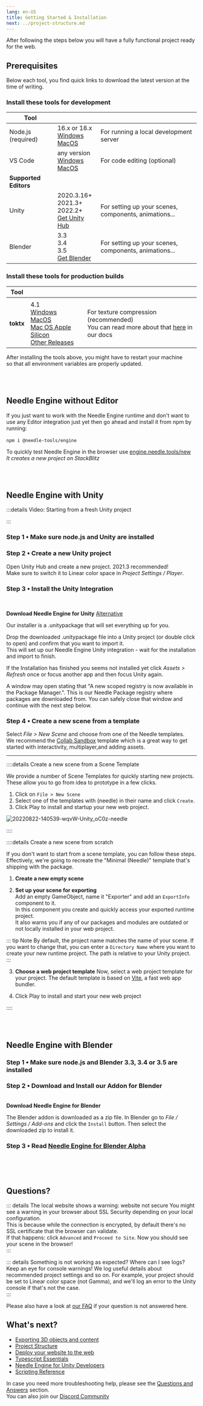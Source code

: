 ```yaml
---
lang: en-US
title: Getting Started & Installation
next: ../project-structure.md
---
```

After following the steps below you will have a fully functional project ready for the web. 


## Prerequisites
Below each tool, you find quick links to download the latest version at the time of writing.  

### Install these tools for development

| Tool |  |  |
| -- | -- | -- | 
| Node.js (required) | 16.x or 18.x <br>[Windows](https://nodejs.org/dist/v18.16.0/node-v18.16.0-x64.msi) <br/> [MacOS](https://nodejs.org/dist/v18.16.0/node-v18.16.0.pkg)   | For running a local development server
| VS Code | any version<br/>[Windows](https://code.visualstudio.com/sha/download?build=stable&os=win32-x64-user) <br/> [MacOS](https://code.visualstudio.com/sha/download?build=stable&os=darwin-universal) | For code editing (optional)  |
| **Supported Editors** | |
| Unity | 2020.3.16+ <br/>2021.3+ <br/>2022.2+<br/>[Get Unity Hub](https://unity.com/download) | For setting up your scenes, components, animations... |
| Blender | 3.3<br/>3.4<br/>3.5<br/>[Get Blender](https://www.blender.org/download/) | For setting up your scenes, components, animations... |
  

  
### Install these tools for production builds  

| Tool | | |
| -- | -- | -- |
| | | |
| **toktx** | 4.1<br/>[Windows](https://fwd.needle.tools/needle-engine/toktx/win) <br/> [MacOS](https://fwd.needle.tools/needle-engine/toktx/osx) <br/> [Mac OS Apple Silicon](https://fwd.needle.tools/needle-engine/toktx/osx-silicon) <br/> [Other Releases](https://github.com/KhronosGroup/KTX-Software/releases/tag/v4.1.0-rc3)  | For texture compression (recommended) <br/>You can read more about that [here](./deployment.md#production-builds) in our docs


After installing the tools above, you might have to restart your machine  
so that all environment variables are properly updated.  


<br/>
<br/>

## Needle Engine without Editor

If you just want to work with the Needle Engine runtime and don't want to use any Editor integration just yet then go ahead and install it from npm by running:   
<br/>
`npm i @needle-tools/engine`  


To quickly test Needle Engine in the browser use [engine.needle.tools/new](https://engine.needle.tools/new)   
*It creates a new project on StackBlitz*


<br/>
<br/>

## Needle Engine with Unity 


:::details Video: Starting from a fresh Unity project  
<video-embed src="https://www.youtube.com/watch?v=gZX_sqrne8U" limit_height />  

<video-embed src="https://www.youtube.com/watch?v=3dB-d1Jo_Mk" limit_height />
:::

### Step 1 • **Make sure node.js and Unity are installed**

### Step 2 • **Create a new Unity project**  

Open Unity Hub and create a new project. 2021.3 recommended!  
Make sure to switch it to Linear color space in *Project Settings / Player*.
  
### Step 3 • **Install the Unity Integration** 
<br/>

<needle-button href="https://engine.needle.tools/downloads/unity"><strong>Download Needle Engine for Unity</strong></needle-button> [Alternative](https://package-installer.glitch.me/v1/installer/needle/com.needle.engine-exporter?registry=https://packages.needle.tools&scope=com.needle&scope=org.khronos)   

Our installer is a .unitypackage that will set everything up for you.  
  
Drop the downloaded .unitypackage file into a Unity project (or double click to open) and confirm that you want to import it.  
This will set up our Needle Engine Unity integration - wait for the installation and import to finish.  

If the Installation has finished you seems not installed yet click _Assets > Refresh_ once or focus another app and then focus Unity again.  

A window may open stating that "A new scoped registry is now available in the Package Manager.". This is our Needle Package registry where packages are downloaded from. You can safely close that window and continue with the next step below.  

### Step 4 •  **Create a new scene from a template**  
Select _File > New Scene_ and choose from one of the Needle templates.  
We recommend the [Collab Sandbox](https://needle-tiny-starter.glitch.me/) template which is a great way to get started with interactivity, multiplayer,and adding assets.  

---

::::details Create a new scene from a Scene Template

We provide a number of Scene Templates for quickly starting new projects.  
These allow you to go from idea to prototype in a few clicks.  

1. Click on `File > New Scene`
2. Select one of the templates with (needle) in their name and click `Create`.
3. Click Play to install and startup your new web project.

![20220822-140539-wqvW-Unity_oC0z-needle](https://user-images.githubusercontent.com/2693840/185917275-a147cd90-d515-4086-950d-78358185b1ef.png)

::::

::::details Create a new scene from scratch

If you don't want to start from a scene template, you can follow these steps.  
Effectively, we're going to recreate the "Minimal (Needle)" template that's shipping with the package.  

1. **Create a new empty scene**  

2. **Set up your scene for exporting**   
  Add an empty GameObject, name it "Exporter" and add an `ExportInfo` component to it.  
  In this component you create and quickly access your exported runtime project.  
  It also warns you if any of our packages and modules are outdated or not locally installed in your web project.  

::: tip Note
By default, the project name matches the name of your scene. If you want to change that, you can enter a ``Directory Name`` where you want to create your new runtime project. The path is relative to your Unity project.  
:::
 
3. **Choose a web project template**
  Now, select a web project template for your project. The default template is based on [Vite](https://vitejs.dev/), a fast web app bundler.  

4. Click Play to install and start your new web project

::::


<br/>
<br/>



## Needle Engine with Blender

### Step 1 • **Make sure node.js and Blender 3.3, 3.4 or 3.5 are installed**

### Step 2 • Download and Install our Addon for Blender
<br/> 
<needle-button href="https://engine.needle.tools/downloads/blender"><strong>Download Needle Engine for Blender</strong></needle-button>

The Blender addon is downloaded as a zip file. In Blender go to _File / Settings / Add-ons_ and click the `Install` button. Then select the downloaded zip to install it.

### Step 3 • Read [Needle Engine for Blender Alpha](../blender/index.md) 

<br/>
<br/>
<br/>


## Questions?
  
::: details The local website shows a warning: website not secure
You might see a warning in your browser about SSL Security depending on your local configuration.  
This is because while the connection is encrypted, by default there's no SSL certificate that the browser can validate.  
If that happens: click ``Advanced`` and ``Proceed to Site``. Now you should see your scene in the browser!  
:::

::: details Something is not working as expected? Where can I see logs?    
Keep an eye for console warnings! We log useful details about recommended project settings and so on. For example, your project should be set to Linear color space (not Gamma), and we'll log an error to the Unity console if that's not the case.  
:::

Please also have a look at [our FAQ](../faq.md) if your question is not answered here.

<!--
## Option 1: Quick Start — Starter Project ⚡
1. **Download or Clone this repository**  
   It's set up with the right packages and settings to get you started right away.  

   _Clone with HTTPS:_ ``https://github.com/needle-tools/needle-engine-support.git``  
   _OR clone with SSH:_ ``git@github.com:needle-tools/needle-engine-support.git``  
   _OR download directly:_ <a href="https://github.com/needle-tools/needle-engine-support/archive/refs/heads/main.zip" target="_blank">Download Repository</a>
   
  
2. **Open the starter project**  
  Open `starter/Needle Engine Starter 2020_3` for a full sandbox project that's ready to run (including a couple of simple example scenes for lightmaps and custom shaders).  
  This is a sandbox builder project! It already comes with multi-player capabilities, and works across mobile, desktop, VR and AR.  

3. **Press Play**  
  Make sure the scene CollaborativeSandbox is open, and press Play! This will automatically do some setup steps and start a local server.  
  Once the setup is complete, a browser window will open, and your project is live.  
  From now on, all changes you do in Unity will be immediately visible in your browser.  

    > **Note**: Your browser might warn you about an untrusted SSL connection. Don't worry, the connection is still encrypted – please click "Advance" if your browser asks you to verify that you're sure you want to visit your server.  

4. **Make it your own**  
  Add assets and components, play around with lighting, add scripts and logic – this is your world now!  
  You can also [publish it on the web for free](#deploy-your-project-to-glitch-) so that others can join you.  
-->

## What's next?

- [Exporting 3D objects and content](../export.md)
- [Project Structure](../project-structure.md)
- [Deploy your website to the web](../deployment)
- [Typescript Essentials](./typescript-essentials.md) 
- [Needle Engine for Unity Developers](./for-unity-developers.md) 
- [Scripting Reference](../scripting.md) 

In case you need more troubleshooting help, please see the [Questions and Answers](../faq.md) section.  
You can also join our [Discord Community](https://discord.needle.tools)
